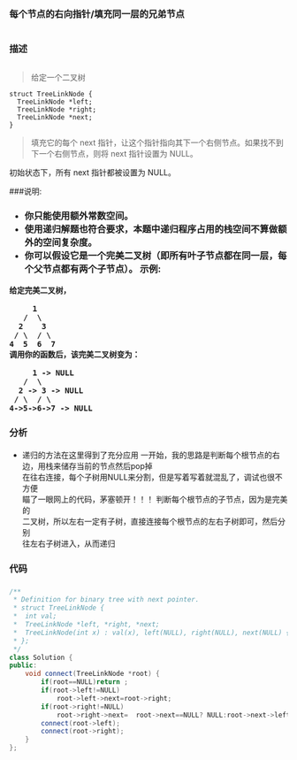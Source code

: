 ### 每个节点的右向指针/填充同一层的兄弟节点<h1>
### 描述<h2>
> 给定一个二叉树  
```
struct TreeLinkNode {
  TreeLinkNode *left;
  TreeLinkNode *right;
  TreeLinkNode *next;
}
```
> 填充它的每个 next 指针，让这个指针指向其下一个右侧节点。如果找不到下一个右侧节点，则将 next 指针设置为 NULL。

初始状态下，所有 next 指针都被设置为 NULL。

###说明:<h3>

- 你只能使用额外常数空间。
- 使用递归解题也符合要求，本题中递归程序占用的栈空间不算做额外的空间复杂度。
- 你可以假设它是一个完美二叉树（即所有叶子节点都在同一层，每个父节点都有两个子节点）。
示例:
```
给定完美二叉树，

     1
   /  \
  2    3
 / \  / \
4  5  6  7
调用你的函数后，该完美二叉树变为：

     1 -> NULL
   /  \
  2 -> 3 -> NULL
 / \  / \
4->5->6->7 -> NULL
```
### 分析<h4>
- 递归的方法在这里得到了充分应用
一开始，我的思路是判断每个根节点的右边，用栈来储存当前的节点然后pop掉  
在往右连接，每个子树用NULL来分割，但是写着写着就混乱了，调试也很不方便  
瞄了一眼网上的代码，茅塞顿开！！！  判断每个根节点的子节点，因为是完美的  
二叉树，所以左右一定有子树，直接连接每个根节点的左右子树即可，然后分别  
往左右子树进入，从而递归
### 代码<h5>
```C++
/**
 * Definition for binary tree with next pointer.
 * struct TreeLinkNode {
 *  int val;
 *  TreeLinkNode *left, *right, *next;
 *  TreeLinkNode(int x) : val(x), left(NULL), right(NULL), next(NULL) {}
 * };
 */
class Solution {
public:
    void connect(TreeLinkNode *root) {
        if(root==NULL)return ;
        if(root->left!=NULL)
            root->left->next=root->right;
        if(root->right!=NULL)
            root->right->next=  root->next==NULL? NULL:root->next->left;
        connect(root->left);
        connect(root->right);
    }
};
```
